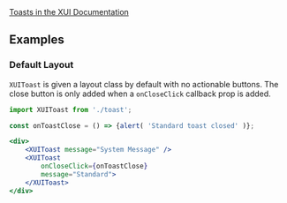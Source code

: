 <div class="xui-margin-vertical">
	<a href="../section-building-blocks-alerts-toast.html" isDocLink>Toasts in the XUI Documentation</a>
</div>

## Examples

### Default Layout

`XUIToast` is given a layout class by default with no actionable buttons. The close button is only added when a `onCloseClick` callback prop is added.

```jsx harmony
import XUIToast from './toast';

const onToastClose = () => {alert( 'Standard toast closed' )};

<div>
	<XUIToast message="System Message" />
	<XUIToast
		onCloseClick={onToastClose}
		message="Standard">
	</XUIToast>
</div>
```
